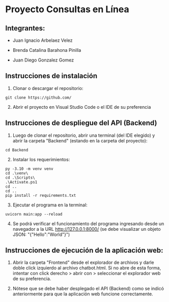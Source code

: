 # Proyecto Consultas en Línea

## Integrantes:
* Juan Ignacio Arbelaez Velez

* Brenda Catalina Barahona Pinilla

* Juan Diego Gonzalez Gomez

## Instrucciones de instalación

1. Clonar o descargar el repositorio:

  ```shell
  git clone https://github.com/
  ```

2. Abrir el proyecto en Visual Studio Code o el IDE de su preferencia

## Instrucciones de despliegue del API (Backend)

1. Luego de clonar el repositorio, abrir una terminal (del IDE elegido) y abrir la carpeta "Backend" (estando en la carpeta del proyecto):

  ```shell
  cd Backend
  ```

2. Instalar los requerimientos:

  ```shell
  py -3.10 -m venv venv
  cd .\venv\
  cd .\Scripts\
  .\Activate.ps1
  cd ..
  cd ..
  pip install -r requirements.txt
  ```

3. Ejecutar el programa en la terminal:

  ```shell
  uvicorn main:app --reload
  ```

4. Se podrá verificar el funcionamiento del programa ingresando desde un navegador a la URL http://127.0.0.1:8000/ (se debe visualizar un objeto JSON: "{"Hello":"World"}")

## Instrucciones de ejecución de la aplicación web:

1. Abrir la carpeta "Frontend" desde el explorador de archivos y darle doble click izquierdo al archivo chatbot.html. Si no abre de esta forma, intentar con click derecho > abrir con > seleccionar el explorador web de su preferencia.

2. Nótese que se debe haber desplegado el API (Backend) como se indicó anteriormente para que la aplicación web funcione correctamente.
